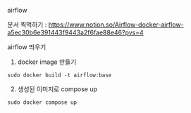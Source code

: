 airflow


문서 찍먹하기 : https://www.notion.so/Airflow-docker-airflow-a5ec30b6e391443f9443a2f6fae88e46?pvs=4


airflow 띄우기

1. docker image 만들기
```
sudo docker build -t airflow:base
```

2. 생성된 이미지로 compose up
```
sudo docker compose up
```

